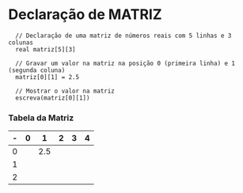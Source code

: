 # Declaração de MATRIZ
```Portugol
  // Declaração de uma matriz de números reais com 5 linhas e 3 colunas
  real matriz[5][3]

  // Gravar um valor na matriz na posição 0 (primeira linha) e 1 (segunda coluna)
  matriz[0][1] = 2.5

  // Mostrar o valor na matriz
  escreva(matriz[0][1])
```
### Tabela da Matriz
|   -   |   0   |   1   |   2   |   3   |   4   |
|-------|-------|-------|-------|-------|-------|
|   0   |       |  2.5  |       |       |       |
|   1   |       |       |       |       |       |
|   2   |       |       |       |       |       |
